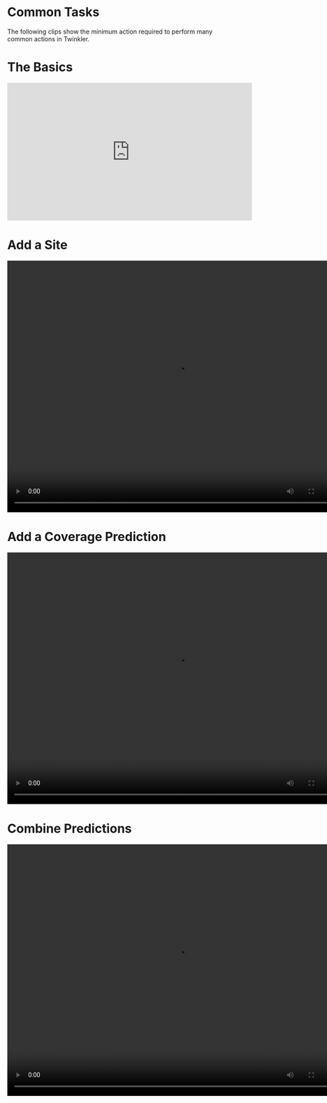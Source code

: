 # 
# Common Tasks

The following clips show the minimum action required to perform many common actions in Twinkler.

# The Basics

<iframe width="560" height="315" src="https://www.youtube.com/embed/nfLAITYEd-s" frameborder="0" allow="accelerometer; autoplay; encrypted-media; gyroscope; picture-in-picture" allowfullscreen></iframe>

# Add a Site
<video width="768" height="576" controls>
    <source src="_media/add_site.mp4" type="video/mp4">
    <source src="_media/add_site.webm" type="video/webm">
    Your browser does not support the video tag.
</video>

# Add a Coverage Prediction
<video width="768" height="576" controls>
    <source src="_media/add_coverage.mp4" type="video/mp4">
    <source src="_media/add_coverage.webm" type="video/webm">
    Your browser does not support the video tag.
</video>

# Combine Predictions
<video width="768" height="576" controls>
    <source src="_media/combine_coverage.mp4" type="video/mp4">
    <source src="_media/combine_coverage.webm" type="video/webm">
    Your browser does not support the video tag.
</video>
